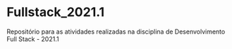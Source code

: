 # Fullstack_2021.1
Repositório para as atividades realizadas na disciplina de Desenvolvimento Full Stack - 2021.1
